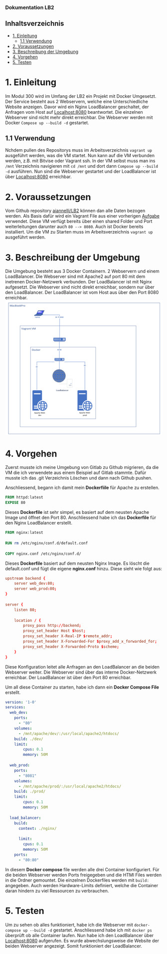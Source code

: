 ### Dokumentation LB2
## Inhaltsverzeichnis
- [1. Einleitung](#1-einleitung)
  - [1.1 Verwendung](#11-verwendung)
- [2. Voraussetzungen](#2-voraussetzungen)
- [3. Beschreibung der Umgebung](#3-beschreibung-der-umgebung)
- [4. Vorgehen](#4-vorgehen)
- [5. Testen](#5-testen)

# 1. Einleitung

Im Modul 300 wird im Umfang der LB2 ein Projekt mit Docker Umgesetzt. Der Service besteht aus 2 Webservern, welche eine Unterschiedliche Website anzeigen. Davor wird ein Nginx LoadBalancer geschaltet, der Anfragen vom Host auf [Localhost:8080](localhost:8080) beantwortet. Die einzelnen Webserver sind nicht mehr direkt erreichbar. Die Webserver werden mit Docker ```Compose up --build -d``` gestartet.

## 1.1 Verwendung

Nchdem pullen des Repositorys muss im Arbeitsverzeichnis ```vagrant up``` ausgeführt werden, was die VM startet. Nun kann auf die VM verbunden werden, z.B. mit Bitvise oder Vagrant ssh. In der VM selbst muss man ins ```/mnt``` Verzeichnis navigieren mit ```cd /mnt``` und dort dann ```Compose up --build -d``` ausführen. Nun sind die Webserver gestartet und der LoadBalancer ist über [Localhost:8080](localhost:8080) erreichbar.

# 2. Voraussetzungen

Vom Github repository [aiannelli/LB2](https://github.com/aiannelli-tbz/LB2) können dan alle Daten bezogen werden.
Als Basis dafür wird ein Vagrant File aus einer vorherigen [Aufgabe](https://gitlab.com/mbe99/docker-work) verwendet. Diese VM verfügt bereits über einen shared Folder und Port weiterleitungen darunter auch ```80 --> 8080```. Auch ist Docker bereits installiert. Um die VM zu Starten muss im Arbeitsverzeichnis ```vagrant up``` ausgeführt werden.

# 3. Beschreibung der Umgebung

Die Umgebung besteht aus 3 Docker Containern. 2 Webservern und einem LoadBalancer. Die Webserver sind mit Apache2 auf port 80 mit dem inetrenen Docker-Netzwerk verbunden. Der LoadBalancer ist mit Nginx aufgesetzt. Die Webserver sind nicht direkt erreichbar, sondern nur über den LoadBalancer. Der LoadBalancer ist vom Host aus über den Port 8080 erreichbar.
![Netzplan der Umgebung](images/LB2_M300.PNG)

# 4. Vorgehen 

Zuerst musste ich meine Umgebung von Gitlab zu Github migrieren, da die VM die ich verwendete aus einem Beispiel auf Gitlab stammte. Dafür musste ich das .git Verzeichnis Löschen und dann nach Github pushen.

Anschliessend, begann ich damit mein **Dockerfiile** für Apache zu erstellen. 
```Dockerfile	
FROM httpd:latest
EXPOSE 80
```
Dieses **Dockerfile** ist sehr simpel, es basiert auf dem neusten Apache Image und öffnet den Port 80. Anschliessend habe ich das **Dockerfile** für den Nginx LoadBalancer erstellt.
```Dockerfile
FROM nginx:latest

RUN rm /etc/nginx/conf.d/default.conf

COPY nginx.conf /etc/nginx/conf.d/
```
Dieses **Dockerfile** basiert auf dem neusten Nginx Image. Es löscht die default.conf und fügt die eigene **nginx.conf** hinzu. Diese sieht wie folgt aus:
```nginx.conf
upstream backend {
    server web_dev:80;
    server web_prod:80;
}

server {
    listen 80;

    location / {
        proxy_pass http://backend;
        proxy_set_header Host $host;
        proxy_set_header X-Real-IP $remote_addr;
        proxy_set_header X-Forwarded-For $proxy_add_x_forwarded_for;
        proxy_set_header X-Forwarded-Proto $scheme;
    }
}
```
Diese Konfiguration leitet alle Anfragen an den LoadBalancer an die beiden Webserver weiter. Die Webserver sind über das interne Docker-Netzwerk erreichbar. Der LoadBalancer ist über den Port 80 erreichbar.

Um all diese Container zu starten, habe ich dann ein **Docker Compose File** erstellt.
```docker-compose.yml
version: '1-0'
services:
  web_dev:
    ports:
      - "80" 
    volumes:
      - /mnt/apache/dev/:/usr/local/apache2/htdocs/
    build: ./dev/
    limit:
        cpus: 0.1
        memory: 50M

  web_prod:
    ports:
      - "8081"  
    volumes:
      - /mnt/apache/prod/:/usr/local/apache2/htdocs/
    build: ./prod/
    limit:
        cpus: 0.1
        memory: 50M

  load_balancer:
    build:
      context: ./nginx/
      
      limit:
        cpus: 0.1
        memory: 50M
    ports:
      - "80:80"  
```
In diesem **Docker compose** file werden alle drei Container konfiguriert.
Für die beiden Webserver werden Ports freigegeben und die HTMl Files werden in die Ordner gemountet. Die einzelnen Dockerfiles werden mit ```build: ``` angegeben. Auch werden Hardware-Limits definiert, welche die Container daran hindern zu viel Ressourcen zu verbrauchen.

# 5. Testen
Um zu sehen ob alles funktioniert, habe ich die Webserver mit ```docker-compose up --build -d``` gestartet. Anschliessend habe ich mit ```docker ps``` überprüft ob alle Container laufen. Nun habe ich den LoadBalancer über [Localhost:8080](localhost:8080) aufgerufen. Es wurde abwechslungsweise die Website der beiden Webserver angezeigt. Somit funktioniert der LoadBalancer.